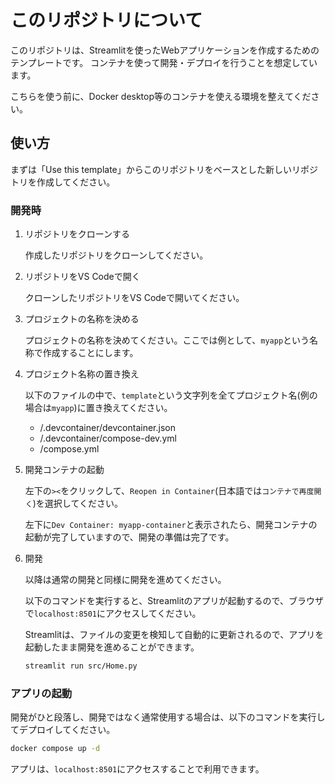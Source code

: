 # このリポジトリについて

このリポジトリは、Streamlitを使ったWebアプリケーションを作成するためのテンプレートです。
コンテナを使って開発・デプロイを行うことを想定しています。

こちらを使う前に、Docker desktop等のコンテナを使える環境を整えてください。


## 使い方

まずは「Use this template」からこのリポジトリをベースとした新しいリポジトリを作成してください。


### 開発時

1. リポジトリをクローンする
    
    作成したリポジトリをクローンしてください。


1.  リポジトリをVS Codeで開く

    クローンしたリポジトリをVS Codeで開いてください。


1. プロジェクトの名称を決める

    プロジェクトの名称を決めてください。ここでは例として、`myapp`という名称で作成することにします。


1. プロジェクト名称の置き換え

    以下のファイルの中で、`template`という文字列を全てプロジェクト名(例の場合は`myapp`)に置き換えてください。

    - /.devcontainer/devcontainer.json
    - /.devcontainer/compose-dev.yml
    - /compose.yml


1. 開発コンテナの起動

    左下の`><`をクリックして、`Reopen in Container`(日本語では`コンテナで再度開く`)を選択してください。

    左下に`Dev Container: myapp-container`と表示されたら、開発コンテナの起動が完了していますので、開発の準備は完了です。



1. 開発

    以降は通常の開発と同様に開発を進めてください。

    以下のコマンドを実行すると、Streamlitのアプリが起動するので、ブラウザで`localhost:8501`にアクセスしてください。

    Streamlitは、ファイルの変更を検知して自動的に更新されるので、アプリを起動したまま開発を進めることができます。

    ```bash
    streamlit run src/Home.py
    ```


### アプリの起動

開発がひと段落し、開発ではなく通常使用する場合は、以下のコマンドを実行してデプロイしてください。

```bash
docker compose up -d
```

アプリは、`localhost:8501`にアクセスすることで利用できます。

